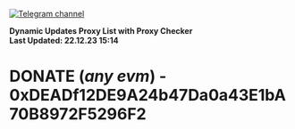 [![Telegram channel](https://img.shields.io/endpoint?url=https://runkit.io/damiankrawczyk/telegram-badge/branches/master?url=https://t.me/n4z4v0d)](https://t.me/n4z4v0d) 

**Dynamic Updates Proxy List with Proxy Checker**  
**Last Updated: 22.12.23 15:14**

# DONATE (_any evm_) - 0xDEADf12DE9A24b47Da0a43E1bA70B8972F5296F2
